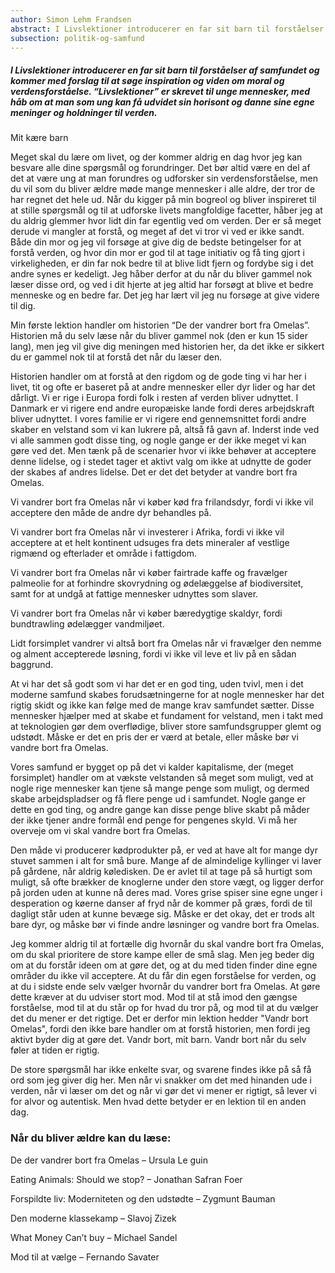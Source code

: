 ```yaml
---
author: Simon Lehm Frandsen
abstract: I Livslektioner introducerer en far sit barn til forståelser af samfundet og kommer med forslag til at søge inspiration og viden om moral og verdensforståelse. “Livslektioner” er skrevet til unge mennesker, med håb om at man som ung kan få udvidet sin horisont og danne sine egne meninger og holdninger til verden.
subsection: politik-og-samfund
---
```


##### I Livslektioner introducerer en far sit barn til forståelser af samfundet og kommer med forslag til at søge inspiration og viden om moral og verdensforståelse. “Livslektioner” er skrevet til unge mennesker, med håb om at man som ung kan få udvidet sin horisont og danne sine egne meninger og holdninger til verden.

Mit kære barn

Meget skal du lære om livet, og der kommer aldrig en dag hvor jeg kan besvare alle dine spørgsmål og forundringer. Det bør altid være en del af det at være ung at man forundres og udforsker sin verdensforståelse, men du vil som du bliver ældre møde mange mennesker i alle aldre, der tror de har regnet det hele ud. Når du kigger på min bogreol og bliver inspireret til at stille spørgsmål og til at udforske livets mangfoldige facetter, håber jeg at du aldrig glemmer hvor lidt din far egentlig ved om verden. Der er så meget derude vi mangler at forstå, og meget af det vi tror vi ved er ikke sandt. Både din mor og jeg vil forsøge at give dig de bedste betingelser for at forstå verden, og hvor din mor er god til at tage initiativ og få ting gjort i virkeligheden, er din far nok bedre til at blive lidt fjern og fordybe sig i det andre synes er kedeligt. Jeg håber derfor at du når du bliver gammel nok læser disse ord, og ved i dit hjerte at jeg altid har forsøgt at blive et bedre menneske og en bedre far. Det jeg har lært vil jeg nu forsøge at give videre til dig.

Min første lektion handler om historien “De der vandrer bort fra Omelas”. Historien må du selv læse når du bliver gammel nok (den er kun 15 sider lang), men jeg vil give dig meningen med historien her, da det ikke er sikkert du er gammel nok til at forstå det når du læser den. 

Historien handler om at forstå at den rigdom og de gode ting vi har her i livet, tit og ofte er baseret på at andre mennesker eller dyr lider og har det dårligt. Vi er rige i Europa fordi folk i resten af verden bliver udnyttet. I Danmark er vi rigere end andre europæiske lande fordi deres arbejdskraft bliver udnyttet. I vores familie er vi rigere end gennemsnittet fordi andre skaber en velstand som vi kan lukrere på, altså få gavn af. Inderst inde ved vi alle sammen godt disse ting, og nogle gange er der ikke meget vi kan gøre ved det. Men tænk på de scenarier hvor vi ikke behøver at acceptere denne lidelse, og i stedet tager et aktivt valg om ikke at udnytte de goder der skabes af andres lidelse. Det er det det betyder at vandre bort fra Omelas. 

Vi vandrer bort fra Omelas når vi køber kød fra frilandsdyr, fordi vi ikke vil acceptere den måde de andre dyr behandles på.

Vi vandrer bort fra Omelas når vi investerer i Afrika, fordi vi ikke vil acceptere at et helt kontinent udsuges fra dets mineraler af vestlige rigmænd og efterlader et område i fattigdom.

Vi vandrer bort fra Omelas når vi køber fairtrade kaffe og fravælger palmeolie for at forhindre skovrydning og ødelæggelse af biodiversitet, samt for at undgå at fattige mennesker udnyttes som slaver.

Vi vandrer bort fra Omelas når vi køber bæredygtige skaldyr, fordi bundtrawling ødelægger vandmiljøet.

Lidt forsimplet vandrer vi altså bort fra Omelas når vi fravælger den nemme og alment accepterede løsning, fordi vi ikke vil leve et liv på en sådan baggrund. 

At vi har det så godt som vi har det er en god ting, uden tvivl, men i det moderne samfund skabes forudsætningerne for at nogle mennesker har det rigtig skidt og ikke kan følge med de mange krav samfundet sætter. Disse mennesker hjælper med at skabe et fundament for velstand, men i takt med at teknologien gør dem overflødige, bliver store samfundsgrupper glemt og udstødt. Måske er det en pris der er værd at betale, eller måske bør vi vandre bort fra Omelas.

Vores samfund er bygget op på det vi kalder kapitalisme, der (meget forsimplet) handler om at vækste velstanden så meget som muligt, ved at nogle rige mennesker kan tjene så mange penge som muligt, og dermed skabe arbejdspladser og få flere penge ud i samfundet. Nogle gange er dette en god ting, og andre gange kan disse penge blive skabt på måder der ikke tjener andre formål end penge for pengenes skyld. Vi må her overveje om vi skal vandre bort fra Omelas.

Den måde vi producerer kødprodukter på, er ved at have alt for mange dyr stuvet sammen i alt for små bure. Mange af de almindelige kyllinger vi laver på gårdene, når aldrig køledisken. De er avlet til at tage på så hurtigt som muligt, så ofte brækker de knoglerne under den store vægt, og ligger derfor på jorden uden at kunne nå deres mad. Vores grise spiser sine egne unger i desperation og køerne danser af fryd når de kommer på græs, fordi de til dagligt står uden at kunne bevæge sig. Måske er det okay, det er trods alt bare dyr, og måske bør vi finde andre løsninger og vandre bort fra Omelas.

Jeg kommer aldrig til at fortælle dig hvornår du skal vandre bort fra Omelas, om du skal prioritere de store kampe eller de små slag. Men jeg beder dig om at du forstår ideen om at gøre det, og at du med tiden finder dine egne områder du ikke vil acceptere. At du får din egen forståelse for verden, og at du i sidste ende selv vælger hvornår du vandrer bort fra Omelas. At gøre dette kræver at du udviser stort mod. Mod til at stå imod den gængse forståelse, mod til at du står op for hvad du tror på, og mod til at du vælger det du mener er det rigtige. Det er derfor min lektion hedder "Vandr bort Omelas", fordi den ikke bare handler om at forstå historien, men fordi jeg aktivt byder dig at gøre det. Vandr bort, mit barn. Vandr bort når du selv føler at tiden er rigtig.

De store spørgsmål har ikke enkelte svar, og svarene findes ikke på så få ord som jeg giver dig her. Men når vi snakker om det med hinanden ude i verden, når vi læser om det og når vi gør det vi mener er rigtigt, så lever vi for alvor og autentisk. Men hvad dette betyder er en lektion til en anden dag.


### Når du bliver ældre kan du læse:

De der vandrer bort fra Omelas – Ursula Le guin

Eating Animals: Should we stop? – Jonathan Safran Foer

Forspildte liv: Moderniteten og den udstødte – Zygmunt Bauman

Den moderne klassekamp – Slavoj Zizek

What Money Can’t buy – Michael Sandel

Mod til at vælge – Fernando Savater
